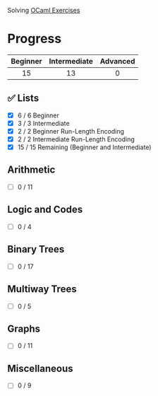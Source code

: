 Solving [OCaml Exercises](https://ocaml.org/exercises)

# Progress
| Beginner | Intermediate | Advanced |
| :------: | :----------: | :------: |
| 15       | 13           | 0        |

## :white_check_mark: Lists
- [X] 6 / 6 Beginner
- [X] 3 / 3 Intermediate
- [X] 2 / 2 Beginner Run-Length Encoding
- [X] 2 / 2 Intermediate Run-Length Encoding
- [X] 15 / 15 Remaining (Beginner and Intermediate)

## Arithmetic
- [ ] 0 / 11

## Logic and Codes
- [ ] 0 / 4

## Binary Trees
- [ ] 0 / 17

## Multiway Trees
- [ ] 0 / 5

## Graphs
- [ ] 0 / 11

## Miscellaneous
- [ ] 0 / 9